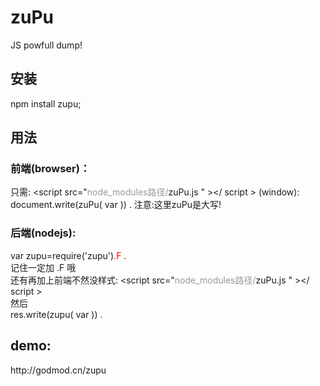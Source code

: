 zuPu
====

JS powfull dump!


<h2>安装</h2>
npm install zupu;
<h2>用法</h2>
<h3>前端(browser)：</h3>
只需:
&lt;script src="<span style="color:#999">node_modules路径/</span>zuPu.js " &gt;&lt;/ script &gt;
(window): document.write(zuPu( var )) .
注意:这里zuPu是大写!

<h3>后端(nodejs): </h3>
<div>var zupu=require('zupu')<span style="color:red">.F </span>.</div>
记住一定加 .F 哦  <br/>
还有再加上前端不然没样式:
&lt;script src="<span style="color:#999">node_modules路径/</span>zuPu.js " &gt;&lt;/ script &gt;<br/>
然后 <br/>
res.write(zupu( var )) .<br/>

<h2>demo:</h2>
http://godmod.cn/zupu
